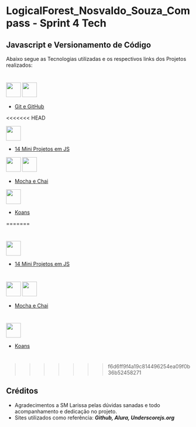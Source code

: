 # LogicalForest_Nosvaldo_Souza_Compass - Sprint 4 Tech 

## **Javascript e Versionamento de Código**

Abaixo segue as Tecnologias utilizadas e os respectivos links dos Projetos realizados:

#
<img src="https://cdn.jsdelivr.net/gh/devicons/devicon/icons/git/git-plain.svg" width="40" height="40"/> <img src="https://cdn.icon-icons.com/icons2/1476/PNG/512/github_101792.png" width="40" height="40"/>


* [Git e GitHub](https://github.com/JrGirotto/LogicalForest_Nosvaldo_Souza_Compass/blob/main/git-lesson/comandosGit.txt)

<<<<<<< HEAD

<img src="https://cdn.jsdelivr.net/gh/devicons/devicon/icons/javascript/javascript-original.svg" width="40" height="40"/> 

* [14 Mini Projetos em JS](https://github.com/JrGirotto/LogicalForest_Nosvaldo_Souza_Compass/tree/main/Curso_de_Javascript)

<img src="https://cdn.jsdelivr.net/gh/devicons/devicon/icons/mocha/mocha-plain.svg" width="40" height="40"/> <img src="https://cdn.cdnlogo.com/logos/c/18/chai.svg" width="40" height="40"/>

* [Mocha e Chai](https://github.com/JrGirotto/LogicalForest_Nosvaldo_Souza_Compass/tree/main/Curso_de_Javascript)

<img src="https://img2.gratispng.com/20200808/tbl/transparent-il-dogma-del-big-bang-wall-decal-poster-sticker-ar-5f2f08ebb9f078.8841945415969179957616.jpg" width="40" height="40"/> 

* [Koans](https://github.com/JrGirotto/LogicalForest_Nosvaldo_Souza_Compass/tree/main/Curso_de_Javascript)


=======
#
<img src="https://cdn.jsdelivr.net/gh/devicons/devicon/icons/javascript/javascript-original.svg" width="40" height="40"/> 

* [14 Mini Projetos em JS](https://github.com/JrGirotto/LogicalForest_Nosvaldo_Souza_Compass/tree/main/Curso%20de%20Javascript)
#
<img src="https://cdn.jsdelivr.net/gh/devicons/devicon/icons/mocha/mocha-plain.svg" width="40" height="40"/> <img src="https://cdn.cdnlogo.com/logos/c/18/chai.svg" width="40" height="40"/>

* [Mocha e Chai](https://github.com/JrGirotto/LogicalForest_Nosvaldo_Souza_Compass/tree/main/Mocha-Chai)
#
<img src="https://e7.pngegg.com/pngimages/310/987/png-clipart-chlorine-o-ring-body-jewellery-noritz-corporation-product-design-red-zen-circle-chlorine-oring-thumbnail.png" width="40" height="40"/> 

* [Koans](https://github.com/JrGirotto/LogicalForest_Nosvaldo_Souza_Compass/tree/main/Koans)

#
>>>>>>> f6d6ff9f4a19c814496254ea09f0b36b52458271

## Créditos

* Agradecimentos a SM Larissa pelas dúvidas sanadas e todo acompanhamento e dedicação no projeto.
* Sites utilizados como referência:
 **_Github, Alura, Underscorejs.org_**
